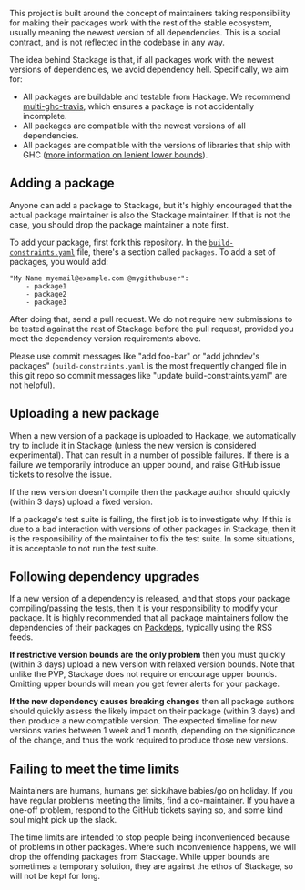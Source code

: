 This project is built around the concept of maintainers taking responsibility for making their packages work with the rest of the stable ecosystem, usually meaning the newest version of all dependencies. This is a social contract, and is not reflected in the codebase in any way.

The idea behind Stackage is that, if all packages work with the newest versions of dependencies, we avoid dependency hell. Specifically, we aim for:

* All packages are buildable and testable from Hackage. We recommend [multi-ghc-travis](https://github.com/hvr/multi-ghc-travis), which ensures a package is not accidentally incomplete.
* All packages are compatible with the newest versions of all dependencies.
* All packages are compatible with the versions of libraries that ship with GHC ([more information on lenient lower bounds](https://www.fpcomplete.com/blog/2014/05/lenient-lower-bounds)).

## Adding a package

Anyone can add a package to Stackage, but it's highly encouraged that the actual package maintainer is also the Stackage maintainer. If that is not the case, you should drop the package maintainer a note first.

To add your package, first fork this repository.
In the [`build-constraints.yaml`](https://github.com/fpco/stackage/blob/master/build-constraints.yaml) file, there's a section called `packages`.
To add a set of packages, you would add:

    "My Name myemail@example.com @mygithubuser":
        - package1
        - package2
        - package3

After doing that, send a pull request. We do not require new submissions to be tested against the rest of Stackage before the pull request, provided you meet the dependency version requirements above.

Please use commit messages like "add foo-bar" or "add johndev's packages"
(`build-constraints.yaml` is the most frequently changed file in this git repo
so commit messages like "update build-constraints.yaml" are not helpful).


## Uploading a new package

When a new version of a package is uploaded to Hackage, we automatically try to include it in Stackage (unless the new version is considered experimental). That can result in a number of possible failures. If there is a failure we temporarily introduce an upper bound, and raise GitHub issue tickets to resolve the issue.

If the new version doesn't compile then the package author should quickly (within 3 days) upload a fixed version.

If a package's test suite is failing, the first job is to investigate why. If this is due to a bad interaction with versions of other packages in Stackage, then it is the responsibility of the maintainer to fix the test suite. In some situations, it is acceptable to not run the test suite.


## Following dependency upgrades

If a new version of a dependency is released, and that stops your package compiling/passing the tests, then it is your responsibility to modify your package. It is highly recommended that all package maintainers follow the dependencies of their packages on [Packdeps](http://packdeps.haskellers.com/), typically using the RSS feeds.

**If restrictive version bounds are the only problem** then you must quickly (within 3 days) upload a new version with relaxed version bounds. Note that unlike the PVP, Stackage does not require or encourage upper bounds. Omitting upper bounds will mean you get fewer alerts for your package.

**If the new dependency causes breaking changes** then all package authors should quickly assess the likely impact on their package (within 3 days) and then produce a new compatible version. The expected timeline for new versions varies between 1 week and 1 month, depending on the significance of the change, and thus the work required to produce those new versions.


## Failing to meet the time limits

Maintainers are humans, humans get sick/have babies/go on holiday. If you have regular problems meeting the limits, find a co-maintainer. If you have a one-off problem, respond to the GitHub tickets saying so, and some kind soul might pick up the slack.

The time limits are intended to stop people being inconvenienced because of problems in other packages. Where such inconvenience happens, we will drop the offending packages from Stackage. While upper bounds are sometimes a temporary solution, they are against the ethos of Stackage, so will not be kept for long.
